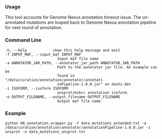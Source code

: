 ### Usage

This tool accounts for Genome Nexus annotation timeout issue. The un-annotated mutations are looped back to Genome Nexus annotation pipeline for next round of annotation.

### Command Line
```
-h, --help            show this help message and exit
-f INPUT_MAF, --input_maf INPUT_MAF
                        Input maf file name
-a ANNOTATOR_JAR_PATH, --annotator_jar_path ANNOTATOR_JAR_PATH
                        Path to the annotator jar file. An example can be
                        found in "/data/curation/annotation/annotator/annotati
                        onPipeline-1.0.0.jar" on dashi-dev
-i ISOFORM, --isoform ISOFORM
                        uniprot/mskcc annotation isoform.
-o OUTPUT_FILENAME, --output_filename OUTPUT_FILENAME
                        Output maf file name
```

### Example
```
python GN_annotation_wrapper.py -f data_mutations_extended.txt -a /data/curation/annotation/annotator/annotationPipeline-1.0.0.jar -i uniprot -o data_mutations_uniprot.txt
```   
                    